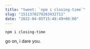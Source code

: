 ```yaml
---
title: "tweet: `npm i closing-time`"
slug: "1511370279263432711"
date: "2022-04-05T15:48:49+00:00"
---
```

`npm i closing-time`

go on, i dare you.